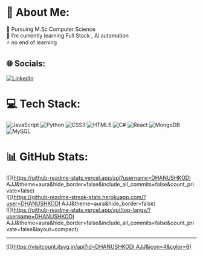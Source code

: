 # 💫 About Me:
🔭 Pursuing M.Sc Computer Science<br>🌱 I’m currently learning Full Stack , Ai automation<br>⚡ no end of learning


## 🌐 Socials:
[![LinkedIn](https://img.shields.io/badge/LinkedIn-%230077B5.svg?logo=linkedin&logoColor=white)](www.linkedin.com/in/dhanush-kodi-ajj-717b53292J ) 

# 💻 Tech Stack:
![JavaScript](https://img.shields.io/badge/javascript-%23323330.svg?style=for-the-badge&logo=javascript&logoColor=%23F7DF1E) ![Python](https://img.shields.io/badge/python-3670A0?style=for-the-badge&logo=python&logoColor=ffdd54) ![CSS3](https://img.shields.io/badge/css3-%231572B6.svg?style=for-the-badge&logo=css3&logoColor=white) ![HTML5](https://img.shields.io/badge/html5-%23E34F26.svg?style=for-the-badge&logo=html5&logoColor=white) ![C#](https://img.shields.io/badge/c%23-%23239120.svg?style=for-the-badge&logo=csharp&logoColor=white) ![React](https://img.shields.io/badge/react-%2320232a.svg?style=for-the-badge&logo=react&logoColor=%2361DAFB) ![MongoDB](https://img.shields.io/badge/MongoDB-%234ea94b.svg?style=for-the-badge&logo=mongodb&logoColor=white) ![MySQL](https://img.shields.io/badge/mysql-4479A1.svg?style=for-the-badge&logo=mysql&logoColor=white)
# 📊 GitHub Stats:
![](https://github-readme-stats.vercel.app/api?username=DHANUSHKODI AJJ&theme=aura&hide_border=false&include_all_commits=false&count_private=false)<br/>
![](https://github-readme-streak-stats.herokuapp.com/?user=DHANUSHKODI AJJ&theme=aura&hide_border=false)<br/>
![](https://github-readme-stats.vercel.app/api/top-langs/?username=DHANUSHKODI AJJ&theme=aura&hide_border=false&include_all_commits=false&count_private=false&layout=compact)

---
[![](https://visitcount.itsvg.in/api?id=DHANUSHKODI AJJ&icon=4&color=6)](https://visitcount.itsvg.in)

<!-- Proudly created with GPRM ( https://gprm.itsvg.in ) -->
